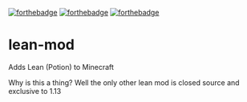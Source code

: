 [![forthebadge](https://forthebadge.com/images/badges/you-didnt-ask-for-this.svg)](https://forthebadge.com) [![forthebadge](https://forthebadge.com/images/badges/made-with-java.svg)](https://forthebadge.com) [![forthebadge](https://forthebadge.com/images/badges/no-ragrets.svg)](https://forthebadge.com)
# lean-mod

Adds Lean (Potion) to Minecraft

Why is this a thing? Well the only other lean mod is closed source and exclusive to 1.13
